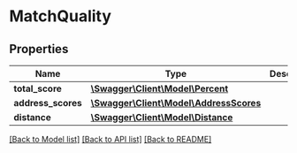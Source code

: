 # MatchQuality

## Properties
Name | Type | Description | Notes
------------ | ------------- | ------------- | -------------
**total_score** | [**\Swagger\Client\Model\Percent**](Percent.md) |  | [optional] 
**address_scores** | [**\Swagger\Client\Model\AddressScores**](AddressScores.md) |  | [optional] 
**distance** | [**\Swagger\Client\Model\Distance**](Distance.md) |  | [optional] 

[[Back to Model list]](../../README.md#documentation-for-models) [[Back to API list]](../../README.md#documentation-for-api-endpoints) [[Back to README]](../../README.md)

